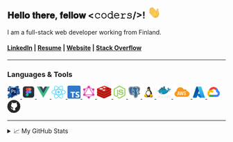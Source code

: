 # <h2> 𝐇𝐞𝐥𝐥𝐨 𝐭𝐡𝐞𝐫𝐞, 𝐟𝐞𝐥𝐥𝐨𝐰 <𝚌𝚘𝚍𝚎𝚛𝚜/>! <img src="https://raw.githubusercontent.com/elarsaks/elarsaks/master/images/Hi.gif" width="30px"></h2>
I am a full-stack web developer working from Finland.
#### [LinkedIn](http://www.linkedin.com/in/elarsaks/) | [Resume](http://elar-saks.info/) | [Website](http://www.elarsaks.com) | [Stack Overflow](https://stackoverflow.com/users/11022645/elar-saks?tab=profile) 
---
### Languages & Tools
<p align="left">
   <a href="https://www.adobe.com/fi/products/photoshop.html">
    <img height="30" src="https://raw.githubusercontent.com/elarsaks/elarsaks/master/images/Photoshop.png">
  </a>
  <a href="www.figma.com">
    <img height="30" src="https://raw.githubusercontent.com/elarsaks/elarsaks/master/images/figma.png">
  </a>
  <a href="https://vuejs.org/">
    <img height="30" src="https://raw.githubusercontent.com/elarsaks/elarsaks/master/images/vue.png">
  </a>
  <a href="https://reactjs.org/">
    <img height="30" src="https://raw.githubusercontent.com/elarsaks/elarsaks/master/images/react.png">
  </a>
  <a href="https://www.typescriptlang.org/">
    <img height="30" src="https://raw.githubusercontent.com/elarsaks/elarsaks/master/images/TypeScript.png">
  </a>
  <a href="https://graphql.org/">
    <img height="30" src="https://raw.githubusercontent.com/elarsaks/elarsaks/master/images/graphql.png">
  </a>
  <a href="https://redis.io/">
    <img height="30" src="https://raw.githubusercontent.com/elarsaks/elarsaks/master/images/redis.png">
  </a>
  <a href="https://nodejs.org/en/">
   <img height="30" src="https://raw.githubusercontent.com/elarsaks/elarsaks/master/images/node.png">
  </a>
  <a href="https://www.postgresql.org/">
   <img height="30" src="https://raw.githubusercontent.com/elarsaks/elarsaks/master/images/Postgres.png">
  </a>
  <a href="https://www.linux.org/">
    <img height="30" src="https://raw.githubusercontent.com/elarsaks/elarsaks/master/images/linux.png">
  </a>
  <a href="https://www.docker.com/">
    <img height="30" src="https://raw.githubusercontent.com/elarsaks/elarsaks/master/images/docker.png">
  </a>
  <a href="https://aws.amazon.com/">
    <img height="30" src="https://raw.githubusercontent.com/elarsaks/elarsaks/master/images/aws.png">
  </a>
  <a href="https://cloud.google.com/">
    <img height="30" src="https://raw.githubusercontent.com/elarsaks/elarsaks/master/images/azure.png">
  </a>
    <a href="https://azure.microsoft.com/">
   <img height="30" src="https://raw.githubusercontent.com/elarsaks/elarsaks/master/images/gcp.png">
  </a>
  <a href="www.github.com">
   <img height="30" src="https://raw.githubusercontent.com/elarsaks/elarsaks/master/images/github.png">
  </a>
</p>

---
<details>
  <summary>📈 My GitHub Stats</summary> 
<img align="centre" src="https://github-readme-stats.vercel.app/api?username=elarsaks&count_private=true&include_all_commits=true&show_icons=true&title_color=007bff&text_color=e7e7e7&icon_color=007bff&bg_color=171c28" />  

  ![Top Langs](https://github-readme-stats.vercel.app/api/top-langs/?username=elarsaks&layout=compact&title_color=007bff&text_color=e7e7e7&icon_color=007bff&bg_color=171c28)
</details>
